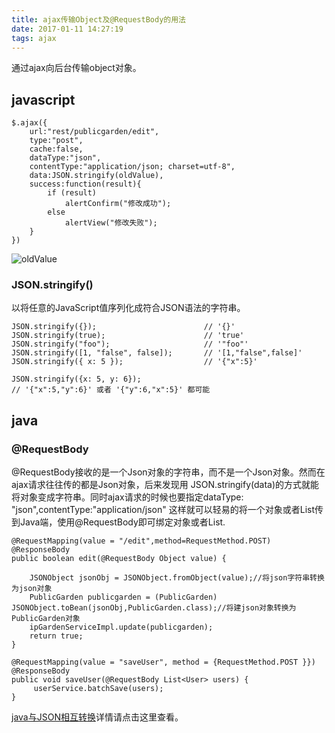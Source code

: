 ```yaml
---
title: ajax传输Object及@RequestBody的用法
date: 2017-01-11 14:27:19
tags: ajax
---
```

通过ajax向后台传输object对象。
## javascript

    $.ajax({
        url:"rest/publicgarden/edit",
        type:"post",
        cache:false,
        dataType:"json",
        contentType:"application/json; charset=utf-8",
        data:JSON.stringify(oldValue),
        success:function(result){
        	if (result)
        		alertConfirm("修改成功");
        	else
        		alertView("修改失败");
        }
    })
![oldValue][1]

### JSON.stringify()
以将任意的JavaScript值序列化成符合JSON语法的字符串。

    JSON.stringify({});                        // '{}'
    JSON.stringify(true);                      // 'true'
    JSON.stringify("foo");                     // '"foo"'
    JSON.stringify([1, "false", false]);       // '[1,"false",false]'
    JSON.stringify({ x: 5 });                  // '{"x":5}'
    
    JSON.stringify({x: 5, y: 6});              
    // '{"x":5,"y":6}' 或者 '{"y":6,"x":5}' 都可能
## java
### @RequestBody
@RequestBody接收的是一个Json对象的字符串，而不是一个Json对象。然而在ajax请求往往传的都是Json对象，后来发现用 JSON.stringify(data)的方式就能将对象变成字符串。同时ajax请求的时候也要指定dataType: "json",contentType:"application/json" 这样就可以轻易的将一个对象或者List传到Java端，使用@RequestBody即可绑定对象或者List.

    @RequestMapping(value = "/edit",method=RequestMethod.POST)
    @ResponseBody
    public boolean edit(@RequestBody Object value) {
        
        JSONObject jsonObj = JSONObject.fromObject(value);//将json字符串转换为json对象
        PublicGarden publicgarden = (PublicGarden) JSONObject.toBean(jsonObj,PublicGarden.class);//将建json对象转换为PublicGarden对象
        ipGardenServiceImpl.update(publicgarden);
        return true;
    }

    @RequestMapping(value = "saveUser", method = {RequestMethod.POST }}) 
    @ResponseBody  
    public void saveUser(@RequestBody List<User> users) { 
         userService.batchSave(users); 
    } 
    
[java与JSON相互转换][2]详情请点击这里查看。


  [1]: ./images/%E5%BE%AE%E4%BF%A1%E6%88%AA%E5%9B%BE_20170111143952.png "微信截图_20170111143952.png"
  [2]: http://chen1218chen.github.io/2017/01/11/java%E4%B8%8EJSON%E5%AF%B9%E8%B1%A1%E7%9B%B8%E4%BA%92%E8%BD%AC%E6%8D%A2/